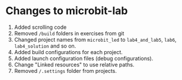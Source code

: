 # Changes to microbit-lab

1. Added scrolling code
2. Removed `/build` folders in exercises from git
3. Changed project names from `microbit_led` to `lab4_and_lab5`, `lab6`, `lab4_solution` and so on.
4. Added build configurations for each project.
5. Added launch configuration files (debug configurations).
6. Change "Linked resources" to use relative paths.
7. Removed `/.settings` folder from projects.